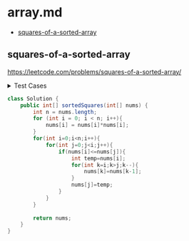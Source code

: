 # array.md

+ [squares-of-a-sorted-array](#squares-of-a-sorted-array)

## squares-of-a-sorted-array

https://leetcode.com/problems/squares-of-a-sorted-array/

<details><summary>Test Cases</summary><blockquote>
    
```java
public class Tests {
    @Test
    public void test() {
        Solution solution = new Solution();
        Assertions.assertTrue(Arrays.equals(solution.sortedSquares(new int[]{1, 2, 3}), new int[]{1, 4, 9}));
        Assertions.assertTrue(Arrays.equals(solution.sortedSquares(new int[]{-4, 0, 3, -5, 7}), new int[]{0, 9, 16, 25, 49}));
        Assertions.assertTrue(Arrays.equals(solution.sortedSquares(new int[]{-2, 2, 1, -1, 4}), new int[]{1, 1, 4, 4, 16}));
        Assertions.assertTrue(Arrays.equals(solution.sortedSquares(new int[]{-7, -3, -2, 1}), new int[]{1, 4, 9, 49}));
    }
}    
```
    
</blockquote></details>

```java
class Solution {
    public int[] sortedSquares(int[] nums) {
        int n = nums.length;
        for (int i = 0; i < n; i++){
            nums[i] = nums[i]*nums[i];
        }
        for(int i=0;i<n;i++){
            for(int j=0;j<i;j++){
                if(nums[i]<=nums[j]){
                    int temp=nums[i];
                    for(int k=i;k>j;k--){
                        nums[k]=nums[k-1];
                    }
                    nums[j]=temp;
                }
            }
        }
        
        return nums;
    }
}
```
